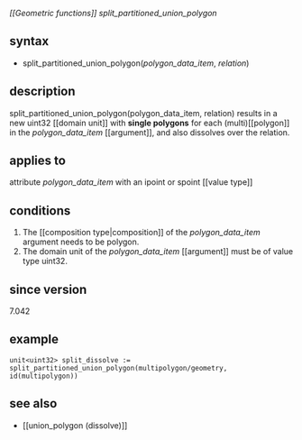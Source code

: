 *[[Geometric functions]] split_partitioned_union_polygon*

## syntax

- split_partitioned_union_polygon(*polygon_data_item*, *relation*)

## description

split_partitioned_union_polygon(polygon_data_item, relation) results in a new uint32 [[domain unit]] with **single polygons** for each (multi)[[polygon]] in the *polygon_data_item* [[argument]], and also dissolves over the relation.

## applies to

attribute *polygon_data_item* with an ipoint or spoint [[value type]]

## conditions

1. The [[composition type|composition]] of the *polygon_data_item* argument needs to be polygon.
2. The domain unit of the *polygon_data_item* [[argument]] must be of value type uint32.

## since version

7.042

## example

```
unit<uint32> split_dissolve := split_partitioned_union_polygon(multipolygon/geometry, id(multipolygon))
```

## see also
- [[union_polygon (dissolve)]]